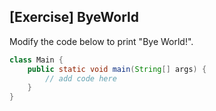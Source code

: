 ## \[Exercise\] ByeWorld

Modify the code below to print "Bye World!".

```java
class Main {
    public static void main(String[] args) {
        // add code here
    }
}
```
